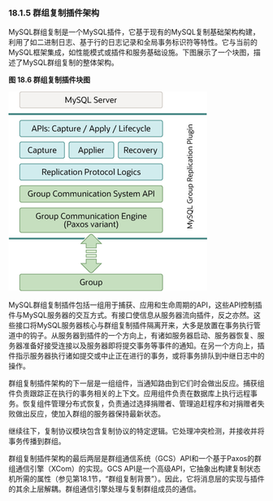 ### 18.1.5 群组复制插件架构

MySQL群组复制是一个MySQL插件，它基于现有的MySQL复制基础架构构建，利用了如二进制日志、基于行的日志记录和全局事务标识符等特性。它与当前的MySQL框架集成，如性能模式或插件和服务基础设施。下图展示了一个块图，描述了MySQL群组复制的整体架构。

**图 18.6 群组复制插件块图**

![](gr-plugin-blocks.png)

MySQL群组复制插件包括一组用于捕获、应用和生命周期的API，这些API控制插件与MySQL服务器的交互方式。有接口使信息从服务器流向插件，反之亦然。这些接口将MySQL服务器核心与群组复制插件隔离开来，大多是放置在事务执行管道中的钩子。从服务器到插件的一个方向上，有诸如服务器启动、服务器恢复、服务器准备好接受连接以及服务器即将提交事务等事件的通知。在另一个方向上，插件指示服务器执行诸如提交或中止正在进行的事务，或将事务排队到中继日志中的操作。

群组复制插件架构的下一层是一组组件，当通知路由到它们时会做出反应。捕获组件负责跟踪正在执行的事务相关的上下文。应用组件负责在数据库上执行远程事务。恢复组件管理分布式恢复，负责通过选择捐赠者、管理追赶程序和对捐赠者失败做出反应，使加入群组的服务器保持最新状态。

继续往下，复制协议模块包含复制协议的特定逻辑。它处理冲突检测，并接收并将事务传播到群组。

群组复制插件架构的最后两层是群组通信系统（GCS）API和一个基于Paxos的群组通信引擎（XCom）的实现。GCS API是一个高级API，它抽象出构建复制状态机所需的属性（参见第18.1节，“群组复制背景”）。因此，它将消息层的实现与插件的其余上层解耦。群组通信引擎处理与复制群组成员的通信。